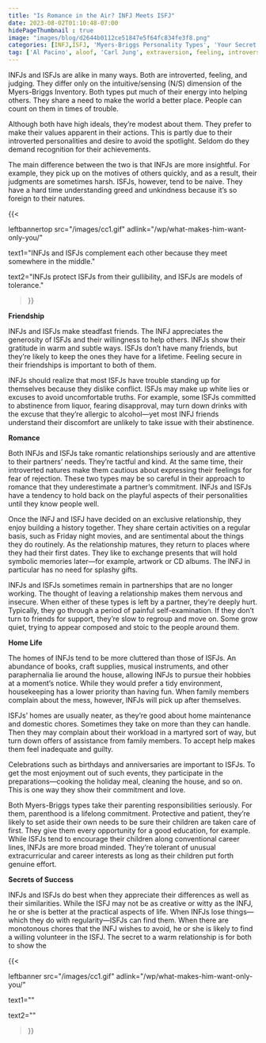 ```yaml
---
title: "Is Romance in the Air? INFJ Meets ISFJ"
date: 2023-08-02T01:10:48-07:00
hidePageThumbnail : true 
image: "images/blog/d2644b0112ce51847e5f64fc834fe3f8.png"
categories: [INFJ,ISFJ, 'Myers-Briggs Personality Types', 'Your Secret Self']
tag: ['Al Pacino', aloof, 'Carl Jung', extraversion, feeling, introversion, introvert, judging, MBTI, Myers-Briggs, perceiving, personality, personality type, psychology, relationships, thinking, 'Tiger Woods']
---
```


INFJs and ISFJs are alike in many ways. Both are introverted, feeling, and judging. They differ only on the intuitive/sensing (N/S) dimension of the Myers-Briggs Inventory. Both types put much of their energy into helping others. They share a need to make the world a better place. People can count on them in times of trouble.

Although both have high ideals, they’re modest about them. They prefer to make their values apparent in their actions. This is partly due to their introverted personalities and desire to avoid the spotlight. Seldom do they demand recognition for their achievements.

The main difference between the two is that INFJs are more insightful. For example, they pick up on the motives of others quickly, and as a result, their judgments are sometimes harsh. ISFJs, however, tend to be naive. They have a hard time understanding greed and unkindness because it’s so foreign to their natures.  

{{< 

leftbannertop src="/images/cc1.gif" adlink="/wp/what-makes-him-want-only-you/"  

text1="INFJs and ISFJs complement each other because they meet somewhere in the middle." 

text2="INFJs protect ISFJs from their gullibility, and ISFJs are models of tolerance."

>}}


**Friendship**

INFJs and ISFJs make steadfast friends. The INFJ appreciates the generosity of ISFJs and their willingness to help others. INFJs show their gratitude in warm and subtle ways. ISFJs don’t have many friends, but they’re likely to keep the ones they have for a lifetime. Feeling secure in their friendships is important to both of them.

INFJs should realize that most ISFJs have trouble standing up for themselves because they dislike conflict. ISFJs may make up white lies or excuses to avoid uncomfortable truths. For example, some ISFJs committed to abstinence from liquor, fearing disapproval, may turn down drinks with the excuse that they’re allergic to alcohol—yet most INFJ friends understand their discomfort are unlikely to take issue with their abstinence.

**Romance**

Both INFJs and ISFJs take romantic relationships seriously and are attentive to their partners’ needs. They’re tactful and kind. At the same time, their introverted natures make them cautious about expressing their feelings for fear of rejection. These two types may be so careful in their approach to romance that they underestimate a partner’s commitment. INFJs and ISFJs have a tendency to hold back on the playful aspects of their personalities until they know people well.

Once the INFJ and ISFJ have decided on an exclusive relationship, they enjoy building a history together. They share certain activities on a regular basis, such as Friday night movies, and are sentimental about the things they do routinely. As the relationship matures, they return to places where they had their first dates. They like to exchange presents that will hold symbolic memories later—for example, artwork or CD albums. The INFJ in particular has no need for splashy gifts.

INFJs and ISFJs sometimes remain in partnerships that are no longer working. The thought of leaving a relationship makes them nervous and insecure. When either of these types is left by a partner, they’re deeply hurt. Typically, they go through a period of painful self-examination. If they don’t turn to friends for support, they’re slow to regroup and move on. Some grow quiet, trying to appear composed and stoic to the people around them.





**Home Life**

The homes of INFJs tend to be more cluttered than those of ISFJs. An abundance of books, craft supplies, musical instruments, and other paraphernalia lie around the house, allowing INFJs to pursue their hobbies at a moment’s notice. While they would prefer a tidy environment, housekeeping has a lower priority than having fun. When family members complain about the mess, however, INFJs will pick up after themselves.

ISFJs’ homes are usually neater, as they’re good about home maintenance and domestic chores. Sometimes they take on more than they can handle. Then they may complain about their workload in a martyred sort of way, but turn down offers of assistance from family members. To accept help makes them feel inadequate and guilty.

Celebrations such as birthdays and anniversaries are important to ISFJs. To get the most enjoyment out of such events, they participate in the preparations—cooking the holiday meal, cleaning the house, and so on. This is one way they show their commitment and love.

Both Myers-Briggs types take their parenting responsibilities seriously. For them, parenthood is a lifelong commitment. Protective and patient, they’re likely to set aside their own needs to be sure their children are taken care of first. They give them every opportunity for a good education, for example. While ISFJs tend to encourage their children along conventional career lines, INFJs are more broad minded. They’re tolerant of unusual extracurricular and career interests as long as their children put forth genuine effort.

**Secrets of Success**

INFJs and ISFJs do best when they appreciate their differences as well as their similarities. While the ISFJ may not be as creative or witty as the INFJ, he or she is better at the practical aspects of life. When INFJs lose things—which they do with regularity—ISFJs can find them. When there are monotonous chores that the INFJ wishes to avoid, he or she is likely to find a willing volunteer in the ISFJ. The secret to a warm relationship is for both to show the

{{< 

leftbanner src="/images/cc1.gif" adlink="/wp/what-makes-him-want-only-you/"  

text1="" 

text2=""

>}}